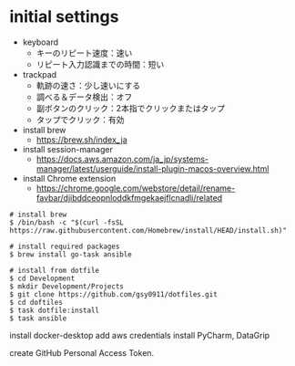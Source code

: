 # initial settings

- keyboard
  - キーのリピート速度：速い
  - リピート入力認識までの時間：短い
- trackpad
  - 軌跡の速さ：少し速いにする 
  - 調べる＆データ検出：オフ
  - 副ボタンのクリック：2本指でクリックまたはタップ
  - タップでクリック：有効
- install brew
  - https://brew.sh/index_ja
- install session-manager
  - https://docs.aws.amazon.com/ja_jp/systems-manager/latest/userguide/install-plugin-macos-overview.html
- install Chrome extension
  - https://chrome.google.com/webstore/detail/rename-favbar/djibddceopnloddkfmgekaejflcnadli/related

```shell
# install brew
$ /bin/bash -c "$(curl -fsSL https://raw.githubusercontent.com/Homebrew/install/HEAD/install.sh)"

# install required packages
$ brew install go-task ansible

# install from dotfile
$ cd Development
$ mkdir Development/Projects
$ git clone https://github.com/gsy0911/dotfiles.git
$ cd doftiles
$ task dotfile:install
$ task ansible
```

install docker-desktop
add aws credentials
install PyCharm, DataGrip

create GitHub Personal Access Token.
